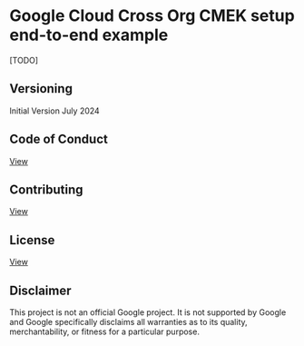 # Google Cloud Cross Org CMEK setup end-to-end example

[TODO]

## Versioning

Initial Version July 2024

## Code of Conduct

[View](../docs/code-of-conduct.md)

## Contributing

[View](../docs/contributing.md)

## License

[View](../LICENSE)

## Disclaimer

This project is not an official Google project. It is not supported by
Google and Google specifically disclaims all warranties as to its quality,
merchantability, or fitness for a particular purpose.
